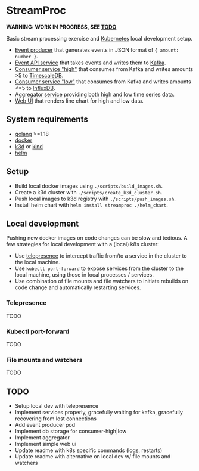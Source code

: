 # StreamProc

**WARNING: WORK IN PROGRESS, SEE [TODO](#TODO)**

Basic stream processing exercise and [Kubernetes](https://kubernetes.io) local development setup.

- [Event producer](./services/event-producer) that generates events in JSON format of `{ amount: number }`.
- [Event API service](./services/event-api) that takes events and writes them to [Kafka](https://kafka.apache.org).
- [Consumer service "high"](./services/consumer-high) that consumes from Kafka and writes amounts >5 to [TimescaleDB](https://www.timescale.com).
- [Consumer service "low"](./services/consumer-low) that consumes from Kafka and writes amounts <=5 to [InfluxDB](https://www.influxdata.com).
- [Aggregator service](./services/aggregator) providing both high and low time series data.
- [Web UI](./services/web-ui) that renders line chart for high and low data.

## System requirements

- [golang](https://go.dev) >=1.18
- [docker](https://www.docker.com)
- [k3d](https://k3d.io) or [kind](https://kind.sigs.k8s.io)
- [helm](https://helm.sh)

## Setup

- Build local docker images using `./scripts/build_images.sh`.
- Create a k3d cluster with `./scripts/create_k3d_cluster.sh`.
- Push local images to k3d registry with `./scripts/push_images.sh`.
- Install helm chart with `helm install streamproc ./helm_chart`.

## Local development

Pushing new docker images on code changes can be slow and tedious. A few strategies for local development with a (local) k8s cluster:

- Use [telepresence](https://www.telepresence.io) to intercept traffic from/to a service in the cluster to the local machine.
- Use `kubectl port-forward` to expose services from the cluster to the local machine, using those in local processes / services.
- Use combination of file mounts and file watchers to initiate rebuilds on code change and automatically restarting services.

### Telepresence

TODO

### Kubectl port-forward

TODO

### File mounts and watchers

TODO

## TODO

- Setup local dev with telepresence
- Implement services properly, gracefully waiting for kafka, gracefully recovering from lost connections
- Add event producer pod
- Implement db storage for consumer-high|low
- Implement aggregator
- Implement simple web ui
- Update readme with k8s specific commands (logs, restarts)
- Update readme with alternative on local dev w/ file mounts and watchers
